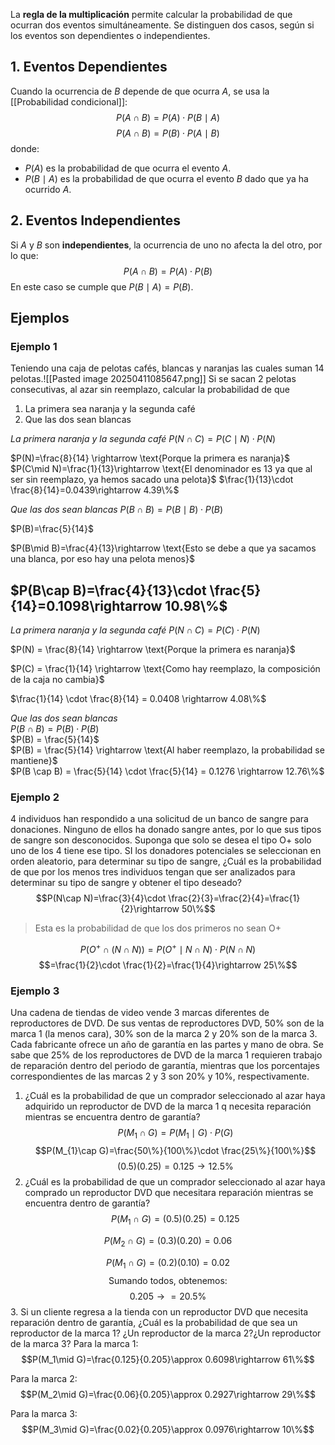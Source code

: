 La **regla de la multiplicación** permite calcular la probabilidad de que ocurran dos eventos simultáneamente. Se distinguen dos casos, según si los eventos son dependientes o independientes.
## 1. Eventos Dependientes

Cuando la ocurrencia de $B$ depende de que ocurra $A$, se usa la [[Probabilidad condicional]]:
$$
P(A \cap B) = P(A) \cdot P(B \mid A)
$$
$$P(A \cap B) = P(B) \cdot P(A \mid B)$$
donde:
- $P(A)$ es la probabilidad de que ocurra el evento $A$.
- $P(B \mid A)$ es la probabilidad de que ocurra el evento $B$ dado que ya ha ocurrido $A$.

## 2. Eventos Independientes

Si $A$ y $B$ son **independientes**, la ocurrencia de uno no afecta la del otro, por lo que:
$$P(A \cap B) = P(A) \cdot P(B)$$
En este caso se cumple que $P(B \mid A) = P(B)$.

## Ejemplos
### Ejemplo 1
Teniendo una caja de pelotas cafés, blancas y naranjas las cuales suman 14 pelotas.![[Pasted image 20250411085647.png]]
Si se sacan 2 pelotas consecutivas, al azar sin reemplazo, calcular la probabilidad de que
1. La primera sea naranja y la segunda café
2. Que las dos sean blancas

*La primera naranja y la segunda café*
$P(N\cap C)=P(C\mid N)\cdot P(N)$

$P(N)=\frac{8}{14} \rightarrow \text{Porque la primera es naranja}$ 
$P(C\mid N)=\frac{1}{13}\rightarrow \text{El denominador es 13 ya que al ser sin reemplazo, ya hemos sacado una pelota}$
$\frac{1}{13}\cdot \frac{8}{14}=0.0439\rightarrow 4.39\%$

*Que las dos sean blancas*
$P(B\cap B)=P(B\mid B)\cdot P(B)$

$P(B)=\frac{5}{14}$

$P(B\mid B)=\frac{4}{13}\rightarrow \text{Esto se debe a que ya sacamos una blanca, por eso hay una pelota menos}$

$P(B\cap B)=\frac{4}{13}\cdot \frac{5}{14}=0.1098\rightarrow 10.98\%$
---
*La primera naranja y la segunda café*
$P(N \cap C) = P(C) \cdot P(N)$

$P(N) = \frac{8}{14} \rightarrow \text{Porque la primera es naranja}$  

$P(C) = \frac{1}{14} \rightarrow \text{Como hay reemplazo, la composición de la caja no cambia}$  

$\frac{1}{14} \cdot \frac{8}{14} = 0.0408 \rightarrow 4.08\%$
 
*Que las dos sean blancas*  
$P(B \cap B) = P(B) \cdot P(B)$  
$P(B) = \frac{5}{14}$  
$P(B) = \frac{5}{14} \rightarrow \text{Al haber reemplazo, la probabilidad se mantiene}$  
$P(B \cap B) = \frac{5}{14} \cdot \frac{5}{14} = 0.1276 \rightarrow 12.76\%$

### Ejemplo 2
4 individuos han respondido a una solicitud de un banco de sangre para donaciones. Ninguno de ellos ha donado sangre antes, por lo que sus tipos de sangre son desconocidos. Suponga que solo se desea el tipo O+  solo uno de los 4 tiene ese tipo. SI los donadores potenciales se seleccionan en orden aleatorio, para determinar su tipo de sangre, ¿Cuál es la probabilidad de que por los menos tres individuos tengan que ser analizados para determinar su tipo de sangre y obtener el tipo deseado?
$$P(N\cap N)=\frac{3}{4}\cdot \frac{2}{3}=\frac{2}{4}=\frac{1}{2}\rightarrow 50\%$$
> Esta es la probabilidad de que los dos primeros no sean O+

$$P(O^{+} \cap (N\cap N))=P(O^{+}\mid N\cap N)\cdot P(N\cap N)$$
$$=\frac{1}{2}\cdot \frac{1}{2}=\frac{1}{4}\rightarrow 25\%$$
### Ejemplo 3
Una cadena de tiendas de video vende 3 marcas diferentes de reproductores de DVD. De sus ventas de reproductores DVD, 50% son de la marca 1 (la menos cara), 30% son de la marca 2 y 20% son de la marca 3. Cada fabricante ofrece un año de garantía en las partes y mano de obra. Se sabe que 25% de los reproductores de DVD de la marca 1 requieren trabajo de reparación dentro del periodo de garantía, mientras que los porcentajes correspondientes de las marcas 2 y 3 son 20% y 10%, respectivamente.

1. ¿Cuál es la probabilidad de que un comprador seleccionado al azar haya adquirido un reproductor de DVD de la marca 1 q necesita reparación mientras se encuentra dentro de garantía?
$$P(M_{1}\cap G)=P(M_{1}\mid G)\cdot P(G)$$
$$P(M_{1}\cap G)=\frac{50\%}{100\%}\cdot \frac{25\%}{100\%}$$
$$(0.5)(0.25)=0.125\rightarrow 12.5\%$$
2. ¿Cuál es la probabilidad de que un comprador seleccionado al azar haya comprado un reproductor DVD que necesitara reparación mientras se encuentra dentro de garantía?
$$P(M_{1}\cap G)=(0.5)(0.25)=0.125$$

$$P(M_{2}\cap G)=(0.3)(0.20)=0.06$$

$$P(M_{1}\cap G)=(0.2)(0.10)=0.02$$
$$\text{Sumando todos, obtenemos:}$$
$$0.205\rightarrow =20.5\%$$
3. Si un cliente regresa a la tienda con un reproductor DVD que necesita reparación dentro de garantía, ¿Cuál es la probabilidad de que sea un reproductor de la marca 1? ¿Un reproductor de la marca 2?¿Un reproductor de la marca 3?
Para la marca 1:
$$P(M_1\mid G)=\frac{0.125}{0.205}\approx 0.6098\rightarrow 61\%$$

Para la marca 2:
$$P(M_2\mid G)=\frac{0.06}{0.205}\approx 0.2927\rightarrow 29\%$$

Para la marca 3:
$$P(M_3\mid G)=\frac{0.02}{0.205}\approx 0.0976\rightarrow 10\%$$
